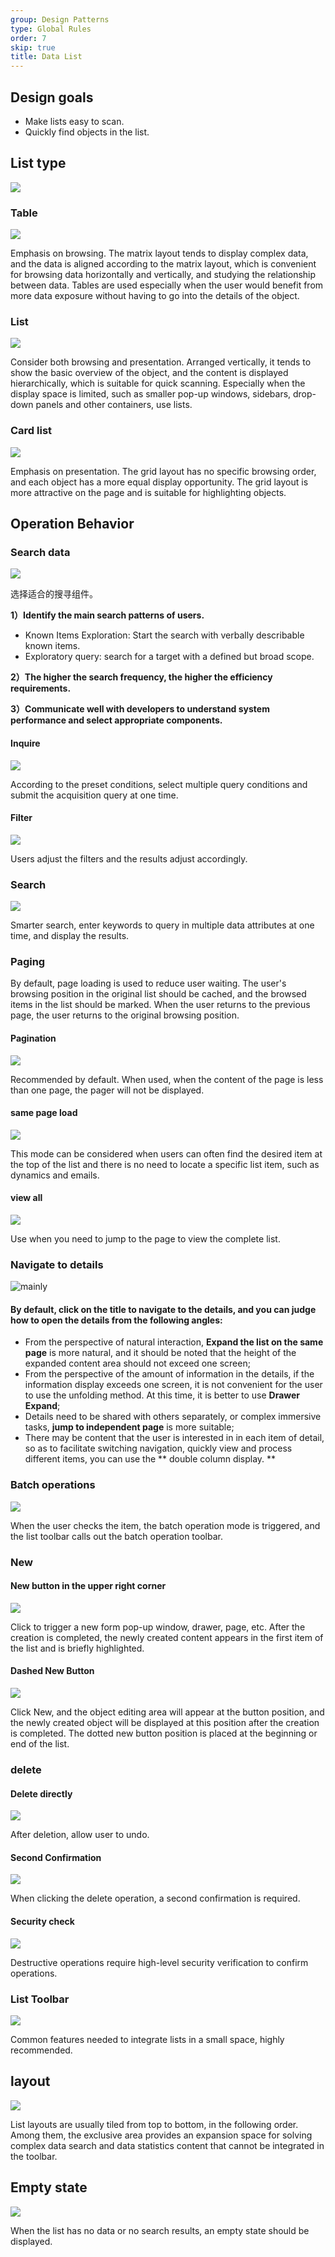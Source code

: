 ```yaml
---
group: Design Patterns
type: Global Rules
order: 7
skip: true
title: Data List
---
```


## Design goals

- Make lists easy to scan.
- Quickly find objects in the list.

## List type

<div>
  <img src="https://gw.alipayobjects.com/mdn/rms_08e378/afts/img/A*60WRRKpliSIAAAAAAAAAAABkARQnAQ" />
</div>

### Table

<ImagePreview>
<img class="preview-img no-padding" src="https://gw.alipayobjects.com/mdn/rms_08e378/afts/img/A*VrOkRbo_Uc4AAAAAAAAAAABkARQnAQ">
</ImagePreview>

Emphasis on browsing. The matrix layout tends to display complex data, and the data is aligned according to the matrix layout, which is convenient for browsing data horizontally and vertically, and studying the relationship between data. Tables are used especially when the user would benefit from more data exposure without having to go into the details of the object.

### List

<ImagePreview>
<img class="preview-img no-padding" src="https://gw.alipayobjects.com/mdn/rms_08e378/afts/img/A*D-8wTbCA1REAAAAAAAAAAABkARQnAQ">
</ImagePreview>

Consider both browsing and presentation. Arranged vertically, it tends to show the basic overview of the object, and the content is displayed hierarchically, which is suitable for quick scanning. Especially when the display space is limited, such as smaller pop-up windows, sidebars, drop-down panels and other containers, use lists.

### Card list

<ImagePreview>
<img class="preview-img no-padding" src="https://gw.alipayobjects.com/mdn/rms_08e378/afts/img/A*fu2gQ6DQaGgAAAAAAAAAAABkARQnAQ">
</ImagePreview>

Emphasis on presentation. The grid layout has no specific browsing order, and each object has a more equal display opportunity. The grid layout is more attractive on the page and is suitable for highlighting objects.

## Operation Behavior

### Search data

<ImagePreview>
<img class="preview-img no-padding" src="https://gw.alipayobjects.com/mdn/rms_08e378/afts/img/A*pEyLSJsDgYIAAAAAAAAAAABkARQnAQ">
</ImagePreview>

选择适合的搜寻组件。

**1）Identify the main search patterns of users.**

- Known Items Exploration: Start the search with verbally describable known items.
- Exploratory query: search for a target with a defined but broad scope.

**2）The higher the search frequency, the higher the efficiency requirements.**

**3）Communicate well with developers to understand system performance and select appropriate components.**

#### Inquire

<ImagePreview>
<img class="preview-img no-padding" src="https://gw.alipayobjects.com/mdn/rms_08e378/afts/img/A*gHgBRofoBDQAAAAAAAAAAABkARQnAQ">
</ImagePreview>

According to the preset conditions, select multiple query conditions and submit the acquisition query at one time.

#### Filter

<ImagePreview>
<img class="preview-img no-padding" src="https://gw.alipayobjects.com/mdn/rms_08e378/afts/img/A*oECHSpfxwPAAAAAAAAAAAABkARQnAQ">
</ImagePreview>

Users adjust the filters and the results adjust accordingly.

### Search

<ImagePreview>
<img class="preview-img no-padding" src="https://gw.alipayobjects.com/mdn/rms_08e378/afts/img/A*agcCS5eHy2UAAAAAAAAAAABkARQnAQ">
</ImagePreview>

Smarter search, enter keywords to query in multiple data attributes at one time, and display the results.

### Paging

By default, page loading is used to reduce user waiting. The user's browsing position in the original list should be cached, and the browsed items in the list should be marked. When the user returns to the previous page, the user returns to the original browsing position.

#### Pagination

<ImagePreview>
<img class="preview-img no-padding" src="https://gw.alipayobjects.com/mdn/rms_08e378/afts/img/A*1sIoQKjspJIAAAAAAAAAAABkARQnAQ">
</ImagePreview>

Recommended by default. When used, when the content of the page is less than one page, the pager will not be displayed.

#### same page load

<ImagePreview>
<img class="preview-img no-padding" src="https://gw.alipayobjects.com/mdn/rms_08e378/afts/img/A*ejtTTo4E0A4AAAAAAAAAAABkARQnAQ">
</ImagePreview>

This mode can be considered when users can often find the desired item at the top of the list and there is no need to locate a specific list item, such as dynamics and emails.

#### view all

<ImagePreview>
<img class="preview-img no-padding" src="https://gw.alipayobjects.com/mdn/rms_08e378/afts/img/A*cgIlQJUC2_kAAAAAAAAAAABkARQnAQ">
</ImagePreview>

Use when you need to jump to the page to view the complete list.

### Navigate to details

<div>
  <img alt="mainly" src="https://gw.alipayobjects.com/mdn/rms_08e378/afts/img/A*nSsBTZlxihsAAAAAAAAAAABkARQnAQ">
</div>

#### By default, click on the title to navigate to the details, and you can judge how to open the details from the following angles:

- From the perspective of natural interaction, **Expand the list on the same page** is more natural, and it should be noted that the height of the expanded content area should not exceed one screen;
- From the perspective of the amount of information in the details, if the information display exceeds one screen, it is not convenient for the user to use the unfolding method. At this time, it is better to use **Drawer Expand**;
- Details need to be shared with others separately, or complex immersive tasks, **jump to independent page** is more suitable;
- There may be content that the user is interested in in each item of detail, so as to facilitate switching navigation, quickly view and process different items, you can use the ** double column display. **

### Batch operations

<ImagePreview>
<img class="preview-img no-padding" src="https://github.com/ant-design/ant-design/assets/10286961/0ed9e155-488b-4114-a3ea-9c9de78d7899">
</ImagePreview>

When the user checks the item, the batch operation mode is triggered, and the list toolbar calls out the batch operation toolbar.

### New

#### New button in the upper right corner

<ImagePreview>
<img class="preview-img no-padding" src="https://gw.alipayobjects.com/mdn/rms_08e378/afts/img/A*HeQwR4Dc5aEAAAAAAAAAAABkARQnAQ">
</ImagePreview>

Click to trigger a new form pop-up window, drawer, page, etc. After the creation is completed, the newly created content appears in the first item of the list and is briefly highlighted.

#### Dashed New Button

<ImagePreview>
<img class="preview-img no-padding" src="https://gw.alipayobjects.com/mdn/rms_08e378/afts/img/A*2OsyRpOCCIYAAAAAAAAAAABkARQnAQ">
</ImagePreview>

Click New, and the object editing area will appear at the button position, and the newly created object will be displayed at this position after the creation is completed. The dotted new button position is placed at the beginning or end of the list.

### delete

#### Delete directly

<ImagePreview>
<img class="preview-img no-padding" src="https://gw.alipayobjects.com/mdn/rms_08e378/afts/img/A*rPUVTqeMzzgAAAAAAAAAAABkARQnAQ">
</ImagePreview>

After deletion, allow user to undo.

#### Second Confirmation

<ImagePreview>
<img class="preview-img no-padding" src="https://gw.alipayobjects.com/mdn/rms_08e378/afts/img/A*kYkSRKhHbIoAAAAAAAAAAABkARQnAQ">
</ImagePreview>

When clicking the delete operation, a second confirmation is required.

#### Security check

<ImagePreview>
<img class="preview-img no-padding" src="https://gw.alipayobjects.com/mdn/rms_08e378/afts/img/A*vkUuTYWLRCMAAAAAAAAAAABkARQnAQ">
</ImagePreview>

Destructive operations require high-level security verification to confirm operations.

### List Toolbar

<ImagePreview>
<img class="preview-img no-padding" src="https://gw.alipayobjects.com/mdn/rms_08e378/afts/img/A*cPBwQ74TTFQAAAAAAAAAAABkARQnAQ">
</ImagePreview>

Common features needed to integrate lists in a small space, highly recommended.

## layout

<ImagePreview>
<img class="preview-img no-padding" src="https://gw.alipayobjects.com/mdn/rms_08e378/afts/img/A*y6PZQpyrFXUAAAAAAAAAAABkARQnAQ">
</ImagePreview>

List layouts are usually tiled from top to bottom, in the following order. Among them, the exclusive area provides an expansion space for solving complex data search and data statistics content that cannot be integrated in the toolbar.

## Empty state

<ImagePreview>
<img class="preview-img no-padding" src="https://gw.alipayobjects.com/mdn/rms_08e378/afts/img/A*8iBER4YJmdQAAAAAAAAAAABkARQnAQ">
</ImagePreview>

When the list has no data or no search results, an empty state should be displayed.
